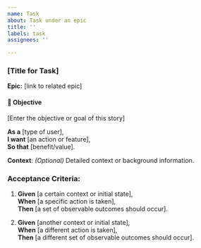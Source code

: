 ```yaml
---
name: Task
about: Task under an epic
title: ''
labels: task
assignees: ''

---
```


### [Title for Task]

**Epic:** [link to related epic]

#### 📌 Objective

[Enter the objective or goal of this story]

**As a** [type of user],  
**I want** [an action or feature],  
**So that** [benefit/value].

**Context**: *(Optional)* Detailed context or background information.

### Acceptance Criteria:

1. **Given** [a certain context or initial state],  
   **When** [a specific action is taken],  
   **Then** [a set of observable outcomes should occur].
   
2. **Given** [another context or initial state],  
   **When** [a different action is taken],  
   **Then** [a different set of observable outcomes should occur].